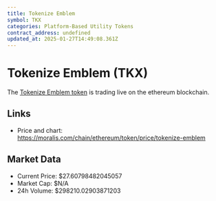 ```yaml
---
title: Tokenize Emblem
symbol: TKX
categories: Platform-Based Utility Tokens
contract_address: undefined
updated_at: 2025-01-27T14:49:08.361Z
---
```


# Tokenize Emblem (TKX)
The [Tokenize Emblem token](https://moralis.com/chain/ethereum/token/price/tokenize-emblem) is trading live on the ethereum blockchain.

## Links
- Price and chart: https://moralis.com/chain/ethereum/token/price/tokenize-emblem

## Market Data
- Current Price: $27.60798482045057
- Market Cap: $N/A
- 24h Volume: $298210.02903871203
